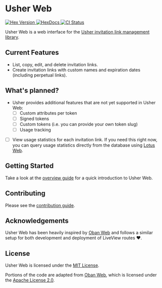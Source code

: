 # Usher Web

<p>
  <a href="https://hex.pm/packages/usher_web">
    <img alt="Hex Version" src="https://img.shields.io/hexpm/v/usher_web.svg">
  </a>
  <a href="https://hexdocs.pm/usher_web">
    <img src="https://img.shields.io/badge/docs-hexdocs-blue" alt="HexDocs">
  </a>
  <a href="https://github.com/typhoonworks/usher_web/actions">
    <img alt="CI Status" src="https://github.com/typhoonworks/usher_web/workflows/ci/badge.svg">
  </a>
</p>

Usher Web is a web interface for the [Usher invitation link management library](https://github.com/typhoonworks/usher).

## Current Features

- List, copy, edit, and delete invitation links.
- Create invitation links with custom names and expiration dates (including perpetual links).

## What's planned?

- Usher provides additional features that are not yet supported in Usher Web:
  - [ ] Custom attributes per token
  - [ ] Signed tokens
  - [ ] Custom tokens (i.e. you can provide your own token slug)
  - [ ] Usage tracking
- [ ] View usage statistics for each invitation link. If you need this right now, you can query usage statistics directly from the database using [Lotus Web](https://github.com/typhoonworks/lotus_web).

## Getting Started

Take a look at the [overview guide](https://hexdocs.pm/usher_web/overview.html) for a quick introduction to Usher Web.

## Contributing

Please see the [contribution guide](contributing.md).

## Acknowledgements

Usher Web has been heavily inspired by [Oban Web](https://github.com/oban-bg/oban_web) and follows a similar setup for both development and deployment of LiveView routes ❤️.

## License

Usher Web is licensed under the [MIT License](LICENSE).

Portions of the code are adapted from [Oban Web](https://github.com/oban-bg/oban_web), which is licensed under the [Apache License 2.0](licenses/oban_web_apache_2_0_license).
